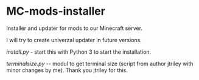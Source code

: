 # MC-mods-installer
Installer and updater for mods to our Minecraft server.

I will try to create univerzal updater in future versions.

*install.py* - start this with Python 3 to start the installation.

*terminalsize.py* -- modul to get terminal size (script from author jtriley with minor changes by me). Thank you jtriley for this.
